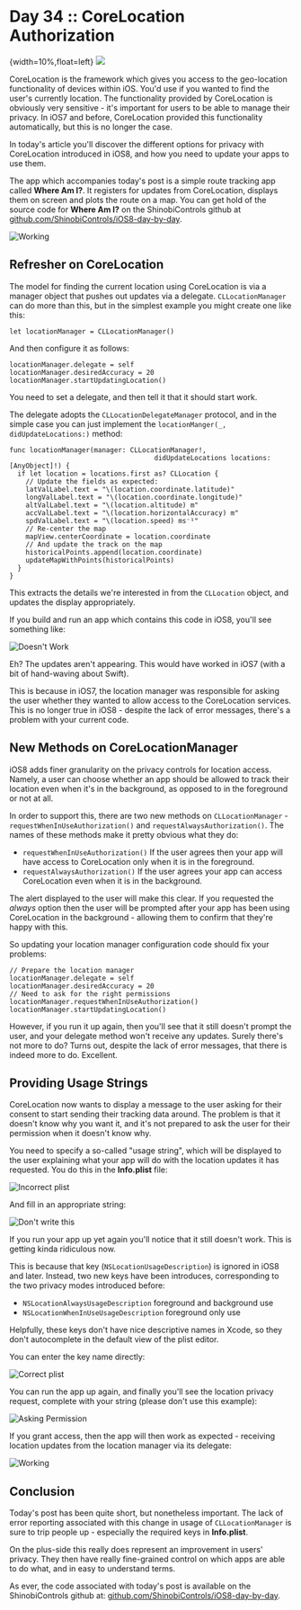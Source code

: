 # Day 34 :: CoreLocation Authorization

{width=10%,float=left}
![](images/34/thumbnail.png)

CoreLocation is the framework which gives you access to the geo-location
functionality of devices within iOS. You'd use if you wanted to find the user's
currently location. The functionality provided by CoreLocation is obviously very
sensitive - it's important for users to be able to manage their privacy. In iOS7
and before, CoreLocation provided this functionality automatically, but this is
no longer the case.

In today's article you'll discover the different options for privacy with
CoreLocation introduced in iOS8, and how you need to update your apps to use
them.

The app which accompanies today's post is a simple route tracking app called
__Where Am I?__. It registers for updates from CoreLocation, displays them on
screen and plots the route on a map. You can get hold of the source code for
__Where Am I?__ on the ShinobiControls github at
[github.com/ShinobiControls/iOS8-day-by-day](https://github.com/ShinobiControls/iOS8-day-by-day).

![Working](images/34/working.png)

## Refresher on CoreLocation

The model for finding the current location using CoreLocation is via a manager
object that pushes out updates via a delegate. `CLLocationManager` can do more
than this, but in the simplest example you might create one like this:

    let locationManager = CLLocationManager()

And then configure it as follows:

    locationManager.delegate = self
    locationManager.desiredAccuracy = 20
    locationManager.startUpdatingLocation()

You need to set a delegate, and then tell it that it should start work.

The delegate adopts the `CLLocationDelegateManager` protocol, and in the
simple case you can just implement the `locationManger(_, didUpdateLocations:)`
method:

    func locationManager(manager: CLLocationManager!,
                                        didUpdateLocations locations: [AnyObject]!) {
      if let location = locations.first as? CLLocation {
        // Update the fields as expected:
        latValLabel.text = "\(location.coordinate.latitude)"
        longValLabel.text = "\(location.coordinate.longitude)"
        altValLabel.text = "\(location.altitude) m"
        accValLabel.text = "\(location.horizontalAccuracy) m"
        spdValLabel.text = "\(location.speed) ms⁻¹"
        // Re-center the map
        mapView.centerCoordinate = location.coordinate
        // And update the track on the map
        historicalPoints.append(location.coordinate)
        updateMapWithPoints(historicalPoints)
      }
    }

This extracts the details we're interested in from the `CLLocation` object, and
updates the display appropriately.

If you build and run an app which contains this code in iOS8, you'll see
something like:

![Doesn't Work](images/34/not_working.png)

Eh? The updates aren't appearing. This would have worked in iOS7 (with a bit of
hand-waving about Swift).

This is because in iOS7, the location manager was responsible for asking the
user whether they wanted to allow access to the CoreLocation services. This is
no longer true in iOS8 - despite the lack of error messages, there's a problem
with your current code.


## New Methods on CoreLocationManager

iOS8 adds finer granularity on the privacy controls for location access. Namely,
a user can choose whether an app should be allowed to track their location even
when it's in the background, as opposed to in the foreground or not at all.

In order to support this, there are two new methods on `CLLocationManager` - 
`requestWhenInUseAuthorization()` and `requestAlwaysAuthorization()`. The names
of these methods make it pretty obvious what they do:

- `requestWhenInUseAuthorization()` If the user agrees then your app will have
access to CoreLocation only when it is in the foreground.
- `requestAlwaysAuthorization()` If the user agrees your app can access
CoreLocation even when it is in the background.

The alert displayed to the user will make this clear. If you requested the
_always_ option then the user will be prompted after your app has been using
CoreLocation in the background - allowing them to confirm that they're happy
with this.

So updating your location manager configuration code should fix your problems:

    // Prepare the location manager
    locationManager.delegate = self
    locationManager.desiredAccuracy = 20
    // Need to ask for the right permissions
    locationManager.requestWhenInUseAuthorization()
    locationManager.startUpdatingLocation()

However, if you run it up again, then you'll see that it still doesn't prompt
the user, and your delegate method won't receive any updates. Surely there's not
more to do? Turns out, despite the lack of error messages, that there is indeed
more to do. Excellent.


## Providing Usage Strings

CoreLocation now wants to display a message to the user asking for their consent
to start sending their tracking data around. The problem is that it doesn't know
why you want it, and it's not prepared to ask the user for their permission when
it doesn't know why.

You need to specify a so-called "usage string", which will be displayed to the
user explaining what your app will do with the location updates it has
requested. You do this in the __Info.plist__ file:

![Incorrect plist](images/34/old_plist.png)

And fill in an appropriate string:

![Don't write this](images/34/added_string.png)

If you run your app up yet again you'll notice that it still doesn't work. This
is getting kinda ridiculous now.

This is because that key (`NSLocationUsageDescription`) is ignored in iOS8 and
later. Instead, two new keys have been introduces, corresponding to the two
privacy modes introduced before:

- `NSLocationAlwaysUsageDescription` foreground and background use
- `NSLocationWhenInUseUsageDescription` foreground only use

Helpfully, these keys don't have nice descriptive names in Xcode, so they don't
autocomplete in the default view of the plist editor.

You can enter the key name directly:

![Correct plist](images/34/correct_plist.png)

You can run the app up again, and finally you'll see the location privacy
request, complete with your string (please don't use this example):

![Asking Permission](images/34/asking_permission.png)

If you grant access, then the app will then work as expected - receiving
location updates from the location manager via its delegate:

![Working](images/34/working.png)


## Conclusion

Today's post has been quite short, but nonetheless important. The lack of error
reporting associated with this change in usage of `CLLocationManager` is sure to
trip people up - especially the required keys in __Info.plist__.

On the plus-side this really does represent an improvement in users' privacy.
They then have really fine-grained control on which apps are able to do what,
and in easy to understand terms.

As ever, the code associated with today's post is available on the
ShinobiControls github at:
[github.com/ShinobiControls/iOS8-day-by-day](https://github.com/ShinobiControls/iOS8-day-by-day).

